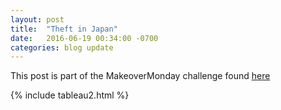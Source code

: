 ```yaml
---
layout: post
title:  "Theft in Japan"
date:   2016-06-19 00:34:00 -0700
categories: blog update
---
```


This post is part of the MakeoverMonday challenge found [here](http://vizwiz.blogspot.com/p/makeover-monday-challenges.html)

{% include tableau2.html %}
